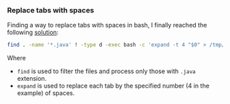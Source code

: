 ### Replace tabs with spaces

Finding a way to replace tabs with spaces in bash, I finally reached the following [solution](https://stackoverflow.com/questions/11094383/how-can-i-convert-tabs-to-spaces-in-every-file-of-a-directory):

```bash
find . -name '*.java' ! -type d -exec bash -c 'expand -t 4 "$0" > /tmp/e && mv /tmp/e "$0"' {} \;
```
Where
- `find` is used to filter the files and process only those with `.java` extension.
- `expand` is used to replace each tab by the specified number (4 in the example) of spaces.
